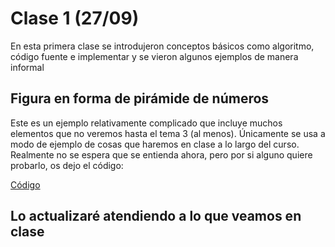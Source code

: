 # Clase 1 (27/09)

En esta primera clase se introdujeron conceptos básicos como algoritmo, código fuente e implementar y se vieron algunos ejemplos de manera informal

## Figura en forma de pirámide de números

Este es un ejemplo relativamente complicado que incluye muchos elementos que no veremos hasta el tema 3 (al menos). Únicamente se usa a modo de ejemplo de cosas que haremos en clase a lo largo del curso. Realmente no se espera que se entienda ahora, pero por si alguno quiere probarlo, os dejo el código:

[Código](codigo/t1e0.py)

## Lo actualizaré atendiendo a lo que veamos en clase
